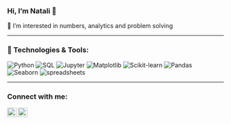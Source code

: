 ### Hi, I’m Natali 👋 

👀 I’m interested in numbers, analytics and problem solving


___________________________________________________________________

### 🔧 Technologies & Tools:
![Python](https://img.shields.io/badge/-Python-blue)
![SQL](https://img.shields.io/badge/-SQL-blue)
![Jupyter](https://img.shields.io/badge/-Jupyter-blue)
![Matplotlib](https://img.shields.io/badge/-Matplotlib-blue)
![Scikit-learn](https://img.shields.io/badge/-Scikit--learn-blue)
![Pandas](https://img.shields.io/badge/-Pandas-blue)
![Seaborn](https://img.shields.io/badge/-Seaborn-blue)
![spreadsheets](https://img.shields.io/badge/-spreadsheets-blue)



___________________________________________________________________



### Connect with me:

<a href="https://www.linkedin.com/in/natali-neverova/">
  <img align="left" alt="LinkedIN" width="22px" src="https://raw.githubusercontent.com/peterthehan/peterthehan/master/assets/linkedin.svg" />
</a>
<a href="https://www.instagram.com/neverova.natali/">
  <img align="left" alt="instagram" width="22px" src="https://encrypted-tbn0.gstatic.com/images?q=tbn:ANd9GcT4FQ8f7BcyjujDr0ScelktC3iKcCWDK1yzRA&usqp=CAU" />
</a>


<!---
natalineverova/natalineverova is a ✨ special ✨ repository because its `README.md` (this file) appears on your GitHub profile.
You can click the Preview link to take a look at your changes.
--->
